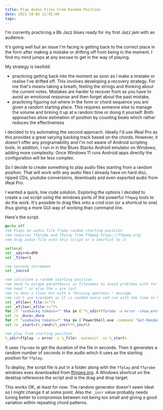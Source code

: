 ```yaml
---
title: Play Audio Files From Random Position
date: 2021-10-05 12:01:00
tags:
---
```


I'm currently practicing a Bb Jazz blues ready for my first Jazz jam with an audience.

It's going well but an issue I'm facing is getting back to the correct place in the form after making a mistake or drifting off from being in the moment. I find my mind jumps at any excuse to get in the way of playing.

My strategy is twofold:

- practicing getting back into the moment as soon as I make a mistake or realise I've drifted off. This involves developing a recovery strategy. For me that's means taking a breath, feeling the strings and thinking about the current notes. Mistakes are harder to recover from as you have to avoid an emotional response and then forget about the past mistake,
- practicing figuring out where in the form or chord sequence you are given a random starting place. This requires someone else to manage the volume and brining it up at a random time or doing it yourself. Both approaches allow estimation of position by counting beats which rather reduces the effectiveness

I decided to try automating the second approach. Ideally I'd use iReal Pro as this provides a great varying backing track based on the chords. However, it doesn't offer any programability and I'm not aware of Android scripting tools. In addition, I run in in the Blues Stacks Android emulator on Windows, adding more complexity. Once Windows 11 runs Android apps directly the configuration will be less complex.

So I decide to create something to play audio files starting from a random position. That will work with any audio files I already have on hard disc, ripped CDs, youtube conversions, downloads and even exported audio from iReal Pro.

I wanted a quick, low code solution. Exploring the options I decided to create a `cmd` script using the windows ports of the powerful `ffmpeg` tools to do the work. It's possible to drag files onto a cmd icon (or a shortcut to one) thus giving a more GUI way of working than command line.

Here's the script.

``` cmd
@echo off
rem Plays an audio file froma random starting position
rem requires ffprobe and ffplay from ffmpeg https://ffmpeg.org/
rem drag audio file onto this script or a shortcut to it

setlocal
set _sdir=%~dP0
set _file=%1

rem seconds increment
set _incr=3

rem calculate a random starting position 
rem need to escape parenthesis in filenames to avoid problems with for /f
rem need " or else the = are lost
rem /a does a floor but with a "Missing operator." message
rem can't use %random% as it is seeded every cmd run with the time so hardly varies at all
set _efile=%_file:(=^(% 
set _efile=%_efile:)=^)%
for /f "usebackq tokens=*" %%a in (`"%_sdir%ffprobe -v error -show_entries format=duration -i %_efile% -of default=noprint_wrappers=1:nokey=1"`) do set _dura=%%a
set /a _dura=_dura
for /f "usebackq tokens=*" %%a in (`PowerShell.exe -command "Get-Random -Maximum %_dura%"`) do set _rand=%%a
set /a _start=(%_rand%/%_incr%*%_incr%)

rem play from starting position
%_sdir%ffplay -v error -i %_file% -autoexit -ss %_start%
```

It uses `ffprobe` to get the duration of the file in seconds. Then it generates a random number of seconds in the audio which it uses as the starting position for `ffplay`.
 
To deploy, the script file is put in a folder along with the `ffplay` and `ffprobe` windows exes downloaded from [ffmpeg.org](https://ffmpeg.org/). A Windows shortcut on the desktop references the script and is the drag and drop target.

This works OK, at least for now. The random generator doesn't seem ideal so I might change it at some point. Also the `_incr` value probably needs tuning better to compromise between not being too small and giving a good variation within repeating chord patterns.